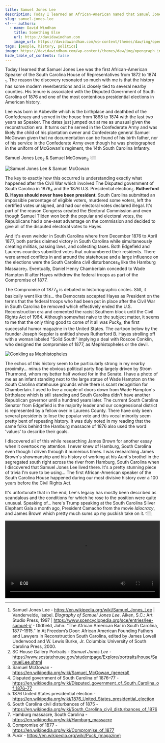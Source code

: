 ```yaml
---
title: Samuel Jones Lee 
description: Today I learned an African-American named that Samuel Jones Lee was Speaker of the House from 1872 to 1874 in the South Carolina House of Representatives.
slug: samuel-jones-lee
<!--- authors:
  - name: David Windham
    title: Something Else
    url: https://davidawindham.com
    image_url: https://davidawindham.com/wp-content/themes/daw/img/opengraph_image.jpg -->
tags: [people, history, politics]
image: https://davidawindham.com/wp-content/themes/daw/img/opengraph_image.jpg
hide_table_of_contents: false
---
```


Today I learned that Samuel Jones Lee was the first African-American Speaker of the South Carolina House of Representatives from 1872 to 1874 <sub>1</sub>. The reason the discovery resonated so much with me is that the history has some modern reverberations and is closely tied to several nearby counties. His tenure is associated with the Disputed Government of South Carolina of 1876 and one of the most contentious presidential elections in American history.

<!--truncate-->

Lee was born in Abbeville which is the birthplace and deathbed of the Confederacy and served in the house from 1868 to 1874 with the last two years as Speaker. The dates just jumped out at me as unusual given the reconstruction era. It turns out he served in the 
Confederate Army and was likely the child of his plantation owner and Confederate general Samuel McGowan given that no documentation can be found of his birth father, nor of his service in the Confederate Army even though he was photographed in the uniform of McGowan's regiment, the 14th South Carolina Infantry.

Samuel Jones Lee<sub>2</sub> & Samuel McGowan<sub>3</sub> 👇🏼

![Samuel Jones Lee & Samuel McGowan](/img/samuel_jones_lee.jpg)

The key to exactly how this occurred is understanding exactly what happened after the Civil War which involved The Disputed government of South Carolina in 1876<sub>4</sub> and the 1876 U.S. Presidential election<sub>5</sub>. **Rutherford B. Hayes should never have been president**. South Carolina submitted an impossible percentage of eligible voters, murdered some voters, left the certified votes unsigned, and had our electoral votes declared illegal. It's part of the reason Congress created the Electoral Commission and even though Samuel Tilden won both the popular and electoral votes, the Republicans had a one-seat advantage on the commission and decided to give all of the disputed electoral votes to Hayes.

And it's even weirder in South Carolina where from December 1876 to April 1877, both parties claimed victory in South Carolina while simultaneously creating militias, passing laws, and collecting taxes. Both Edgefield and Laurens counties submitted votes that outnumbered their residents. There were armed conflicts in and around the statehouse and a large influence on the elections were the South Carolina civil disturbances<sub>6</sub> like the Hamburg Massacre<sub>7</sub>. Eventually, Daniel Henry Chamberlain conceded to Wade Hampton III after Hayes withdrew the federal troops as part of the Compromise of 1877.


The Compromise of 1877<sub>8</sub> is debated in historiographic circles. Still, it basically went like this... the Democrats accepted Hayes as President on the terms that the federal troops who had been put in place after the Civil War in South Carolina be removed which effectively ended the U.S. Reconstruction era and cemented the racist Southern block until the Civil Rights Act of 1964. Although somewhat naive to the subject matter, it seems to me that the only thing good to come of it all was _Puck_<sub>8</sub>, the first successful humor magazine in the United States. The cartoon below by the founder Joseph Keppler is entitled shows Rutherford B. Hayes strolling off with a woman labeled "Solid South" implying a deal with Roscoe Conklin, who designed the compromise of 1877, as Mephistopheles or the devil.  

![Conkling as Mephistopheles](/img/puck_mephistopheles.jpg)


The echos of this history seem to be particularly strong in my nearby proximity... minus the obvious political party flop largely driven by Strom Thurmond, whom my better half worked for in the Senate. I have a photo of me as an infant standing next to the large statue of Wade Hampton on the South Carolina statehouse grounds while there is scant recognition for Chamberlain. I used to live a couple of doors down from Wade Hampton's birthplace which is still standing and South Carolina didn't have another Republican governor until a hundred years later. The current South Carolina Senator from Edgefield is the majority leader and our congressional district is represented by a fellow over in Laurens County. There have only been several presidents to lose the popular vote and this vocal minority seem pretty bent of repeating history. It was duly noted in my reading that the same folks behind the Hamburg massacre of 1876 also used the word 'values' to describe their goals.

I discovered all of this while researching James Brown for another essay when it overtook my attention. I never knew of Hamburg, South Carolina even though I driven through it numerous times. I was researching James Brown's showmanship and his history of working at his Aunt's brothel in the segregated south right across the river from Hamburg, South Carolina when I discovered that Samuel Jones Lee lived there. It's a pretty stunning piece of trivia I'm sure to be using... The first African-American speaker of the South Carolina House happened during our most divisive history over a 100 years before the Civil Rights Act.

It's unfortunate that in the end, Lee's legacy has mostly been described as scandalous and the conditions for which he rose to the position were quite unusual.  Speaking of... here's Trump speaking at the South Carolina Silver Elephant Gala a month ago, President Camacho from the movie _Idiocracy_, and James Brown which pretty much sums up my puckish take on it. 👇🏼

<video src="https://davidawindham.com/media/idiocracy_trump_jb.mp4" width="100%" controls="controls">
</video>

---

1. Samuel Jones Lee - <https://en.wikipedia.org/wiki/Samuel_Jones_Lee> | Vandervelde, Isabel. _Biography of Samuel Jones Lee_. Aiken, S.C.: Art Studio Press, 1997 | <https://www.scencyclopedia.org/sce/entries/lee-samuel-j/> - Oldfield, John. “The African American Bar in South Carolina, 1877–1915.” In At Freedom’s Door: African American Founding Fathers and Lawyers in Reconstruction South Carolina, edited by James Lowell Underwood and W. Lewis Burke, Jr. Columbia: University of South Carolina Press, 2000.
2. SC House Gallery Portraits - _Samuel Jones Lee_ - <https://www.scstatehouse.gov/studentpage/Explore/portraits/house/SamuelLee.shtml>
3. Samuel McGowan - <https://en.wikipedia.org/wiki/Samuel_McGowan_(general)>
4. Disputed government of South Carolina of 1876–77 - <https://en.wikipedia.org/wiki/Disputed_government_of_South_Carolina_of_1876–77>
5. 1876 United States presidential election - <https://en.wikipedia.org/wiki/1876_United_States_presidential_election>
6. South Carolina civil disturbances of 1875 - <https://en.wikipedia.org/wiki/South_Carolina_civil_disturbances_of_1876>
7. Hamburg massacre, South Carolina - <https://en.wikipedia.org/wiki/Hamburg_massacre>
8. Compromise of 1877 - <https://en.wikipedia.org/wiki/Compromise_of_1877>
9. _Puck_ - <https://en.wikipedia.org/wiki/Puck_(magazine)>
